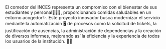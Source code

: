 El comedor del INCES representa un compromiso con el bienestar de sus estudiantes y personal👨🏽‍💻, proporcionando comidas saludables en un entorno acogedor✨. Este proyecto innovador busca modernizar el servicio mediante la automatización 🖥️ de procesos como la solicitud de tickets, la justificación de ausencias, la administración de dependencias y la creación de diversos informes, mejorando así la eficiencia y la experiencia de todos los usuarios de la institución. 🏤😊